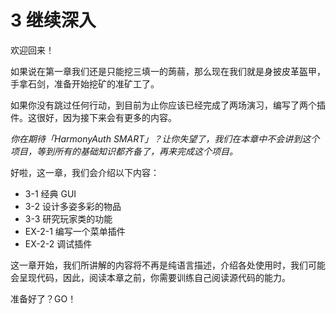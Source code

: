 # 3 继续深入

欢迎回来！

如果说在第一章我们还是只能挖三填一的蒟蒻，那么现在我们就是身披皮革盔甲，手拿石剑，准备开始挖矿的准矿工了。

如果你没有跳过任何行动，到目前为止你应该已经完成了两场演习，编写了两个插件。这很好，因为接下来会有更多的内容。

*你在期待「HarmonyAuth SMART」？让你失望了，我们在本章中不会讲到这个项目，等到所有的基础知识都齐备了，再来完成这个项目。*

好啦，这一章，我们会介绍以下内容：

- 3-1 经典 GUI
- 3-2 设计多姿多彩的物品
- 3-3 研究玩家类的功能
- EX-2-1 编写一个菜单插件
- EX-2-2 调试插件

这一章开始，我们所讲解的内容将不再是纯语言描述，介绍各处使用时，我们可能会呈现代码，因此，阅读本章之前，你需要训练自己阅读源代码的能力。

准备好了？GO！